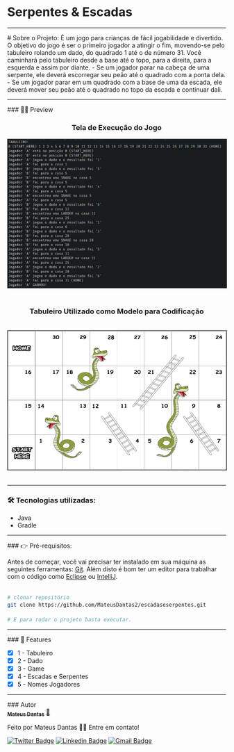 # Serpentes & Escadas

<hr>
# Sobre o Projeto:
É um jogo para crianças de fácil jogabilidade e divertido. O objetivo do jogo é ser o primeiro jogador a atingir o fim, movendo-se pelo tabuleiro rolando um dado, do quadrado 1 até o de número 31. Você caminhará pelo tabuleiro desde a base até o topo, para a direita, para a esquerda e assim por diante. 
- Se um jogador parar na cabeça de uma serpente, ele deverá escorregar seu peão até o quadrado com a ponta dela.
- Se um jogador parar em um quadrado com a base de uma da escada, ele deverá mover seu peão até o quadrado no topo da escada e continuar dali.

<hr>
### 👨‍💻 Preview

<div align=center>
<h3> Tela de Execução do Jogo </h3>

<img border=1% src="/img/cod.png">
<br>
<br>

<h3> Tabuleiro Utilizado como Modelo para Codificação </h3>
<br>
<img border=1% src="img/snakes and ladders.png">
</div>
<br>
<hr>

### 🛠 Tecnologias utilizadas:
- Java
- Gradle

<hr>
### 👉 Pré-requisitos:

Antes de começar, você vai precisar ter instalado em sua máquina as seguintes ferramentas:
[Git](https://git-scm.com). Além disto é bom ter um editor para trabalhar com o código como [Eclipse](https://www.eclipse.org/downloads/) ou [IntelliJ](https://www.jetbrains.com/idea/download/).

```bash

# clonar repositório
git clone https://github.com/MateusDantas2/escadaseserpentes.git

# E para rodar o projeto basta executar.

```
<hr>
### 📌 Features

- [x] 1 - Tabuleiro
- [x] 2 - Dado
- [x] 3 - Game
- [x] 4 - Escadas e Serpentes
- [x] 5 - Nomes Jogadores

<hr>
### Autor

<a href="https://github.com/MateusDantas2">
 <img style="border-radius: 50%;" src="https://user-images.githubusercontent.com/86339839/171701355-709f003e-0bbe-4203-912c-70f6cb9eade6.jpeg" width="100px;" alt=""/>
 <br />
 <sub><b>Mateus Dantas</b></sub></a> <a href="https://github.com/MateusDantas2" title="Rocketseat">🚀</a>


Feito por Mateus Dantas 👋🏽 Entre em contato!

[![Twitter Badge](https://img.shields.io/badge/-@MateusDantasMa1-1ca0f1?style=flat-square&labelColor=1ca0f1&logo=twitter&logoColor=white&link=https://twitter.com/MateusDantasMa1)](https://twitter.com/MateusDantasMa1) [![Linkedin Badge](https://img.shields.io/badge/-Mateus-blue?style=flat-square&logo=Linkedin&logoColor=white&link=https://www.linkedin.com/in/mateus-dantas-marques/)](https://www.linkedin.com/in/mateus-dantas-marques/) 
[![Gmail Badge](https://img.shields.io/badge/-mateusdantas.dev@gmail.com-c14438?style=flat-square&logo=Gmail&logoColor=white&link=mailto:mateusdantas.dev@gmail.com)](mailto:mateusdantas.dev@gmail.com)
